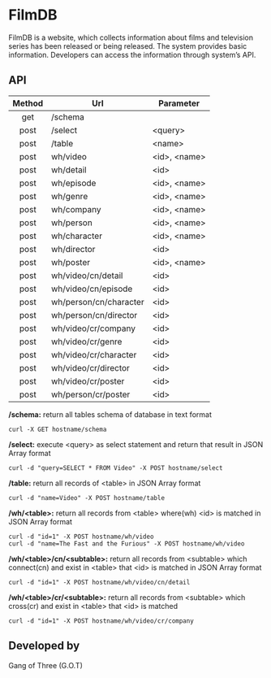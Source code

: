 # FilmDB
FilmDB is a website, which collects information about films and television series has been released or being released. The system provides basic information. Developers can access the information through system’s API.

## API ##
 Method | Url                    | Parameter
:------:|------------------------|----------
 get    | /schema                |
 post   | /select                | &lt;query&gt;
 post   | /table                 | &lt;name&gt;
 post   | wh/video               | &lt;id&gt;, &lt;name&gt;
 post   | wh/detail              | &lt;id&gt;
 post   | wh/episode             | &lt;id&gt;, &lt;name&gt;
 post   | wh/genre               | &lt;id&gt;, &lt;name&gt;
 post   | wh/company             | &lt;id&gt;, &lt;name&gt;
 post   | wh/person              | &lt;id&gt;, &lt;name&gt;
 post   | wh/character           | &lt;id&gt;, &lt;name&gt;
 post   | wh/director            | &lt;id&gt;
 post   | wh/poster              | &lt;id&gt;, &lt;name&gt;
 post   | wh/video/cn/detail     | &lt;id&gt;
 post   | wh/video/cn/episode    | &lt;id&gt;
 post   | wh/person/cn/character | &lt;id&gt;
 post   | wh/person/cn/director  | &lt;id&gt;
 post   | wh/video/cr/company    | &lt;id&gt;
 post   | wh/video/cr/genre      | &lt;id&gt;
 post   | wh/video/cr/character  | &lt;id&gt;
 post   | wh/video/cr/director   | &lt;id&gt;
 post   | wh/video/cr/poster     | &lt;id&gt;
 post   | wh/person/cr/poster    | &lt;id&gt;

<b>/schema:</b> return all tables schema of database in text format

```
curl -X GET hostname/schema
```

<b>/select:</b> execute &lt;query&gt; as select statement and return that result in JSON Array format

```
curl -d "query=SELECT * FROM Video" -X POST hostname/select
```

<b>/table:</b> return all records of &lt;table&gt; in JSON Array format

```
curl -d "name=Video" -X POST hostname/table
```

<b>/wh/&lt;table&gt;:</b> return all records from &lt;table&gt; where(wh) &lt;id&gt; is matched in JSON Array format

```
curl -d "id=1" -X POST hostname/wh/video
curl -d "name=The Fast and the Furious" -X POST hostname/wh/video
```

<b>/wh/&lt;table&gt;/cn/&lt;subtable&gt;:</b> return all records from &lt;subtable&gt; which connect(cn) and exist in &lt;table&gt; that &lt;id&gt; is matched in JSON Array format

```
curl -d "id=1" -X POST hostname/wh/video/cn/detail
```

<b>/wh/&lt;table&gt;/cr/&lt;subtable&gt;:</b> return all records from &lt;subtable&gt; which cross(cr) and exist in &lt;table&gt; that &lt;id&gt; is matched

```
curl -d "id=1" -X POST hostname/wh/video/cr/company
```


## Developed by ##
Gang of Three (G.O.T)
